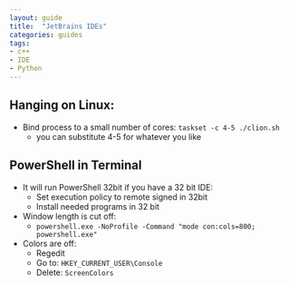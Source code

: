 ```yaml
---
layout: guide
title:  "JetBrains IDEs"
categories: guides
tags:
- c++
- IDE
- Python
---
```


## Hanging on Linux:
- Bind process to a small number of cores: `taskset -c 4-5 ./clion.sh`
    - you can substitute 4-5 for whatever you like

## PowerShell in Terminal
- It will run PowerShell 32bit if you have a 32 bit IDE:
    - Set execution policy to remote signed in 32bit
    - Install needed programs in 32 bit
- Window length is cut off:
    - `powershell.exe -NoProfile -Command "mode con:cols=800; powershell.exe"`
- Colors are off:
    - Regedit
    - Go to: `HKEY_CURRENT_USER\Console`
    - Delete: `ScreenColors`
